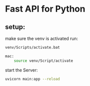 # Fast API for Python

## setup:

make sure the venv is activated
run:

```bash
venv/Scripts/activate.bat

mac:
    source venv/Script/activate
```

start the Server:

```zsh
uvicorn main:app --reload
```
